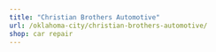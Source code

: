 ```yaml
---
title: "Christian Brothers Automotive"
url: /oklahoma-city/christian-brothers-automotive/
shop: car repair
---
```


